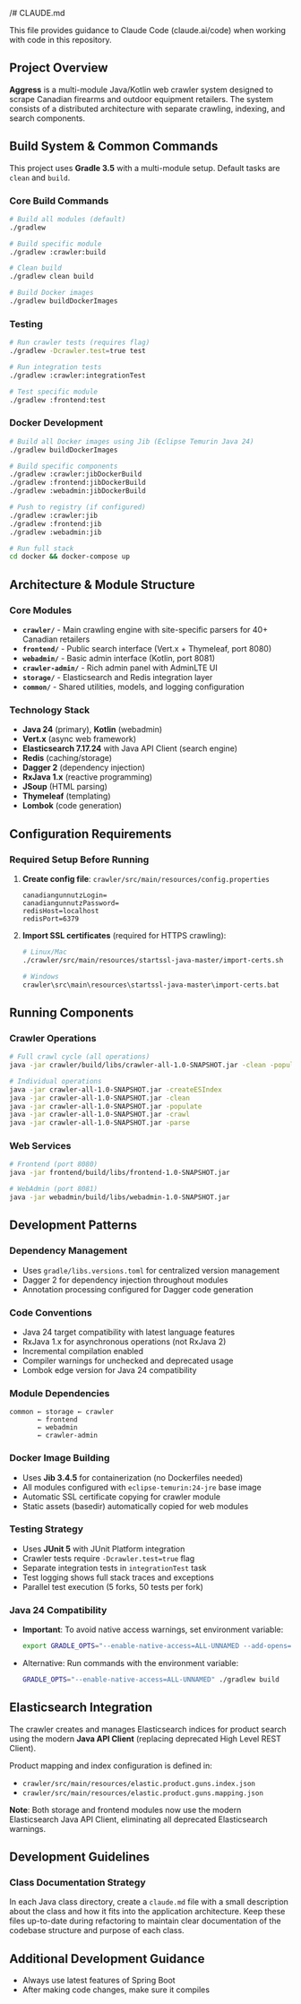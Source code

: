/# CLAUDE.md

This file provides guidance to Claude Code (claude.ai/code) when working with code in this repository.

## Project Overview

**Aggress** is a multi-module Java/Kotlin web crawler system designed to scrape Canadian firearms and outdoor equipment
retailers. The system consists of a distributed architecture with separate crawling, indexing, and search components.

## Build System & Common Commands

This project uses **Gradle 3.5** with a multi-module setup. Default tasks are `clean` and `build`.

### Core Build Commands

```bash
# Build all modules (default)
./gradlew

# Build specific module
./gradlew :crawler:build

# Clean build
./gradlew clean build

# Build Docker images
./gradlew buildDockerImages
```

### Testing

```bash
# Run crawler tests (requires flag)
./gradlew -Dcrawler.test=true test

# Run integration tests
./gradlew :crawler:integrationTest

# Test specific module
./gradlew :frontend:test
```

### Docker Development

```bash
# Build all Docker images using Jib (Eclipse Temurin Java 24)
./gradlew buildDockerImages

# Build specific components
./gradlew :crawler:jibDockerBuild
./gradlew :frontend:jibDockerBuild  
./gradlew :webadmin:jibDockerBuild

# Push to registry (if configured)
./gradlew :crawler:jib
./gradlew :frontend:jib
./gradlew :webadmin:jib

# Run full stack
cd docker && docker-compose up
```

## Architecture & Module Structure

### Core Modules

- **`crawler/`** - Main crawling engine with site-specific parsers for 40+ Canadian retailers
- **`frontend/`** - Public search interface (Vert.x + Thymeleaf, port 8080)
- **`webadmin/`** - Basic admin interface (Kotlin, port 8081)
- **`crawler-admin/`** - Rich admin panel with AdminLTE UI
- **`storage/`** - Elasticsearch and Redis integration layer
- **`common/`** - Shared utilities, models, and logging configuration

### Technology Stack

- **Java 24** (primary), **Kotlin** (webadmin)
- **Vert.x** (async web framework)
- **Elasticsearch 7.17.24** with Java API Client (search engine)
- **Redis** (caching/storage)
- **Dagger 2** (dependency injection)
- **RxJava 1.x** (reactive programming)
- **JSoup** (HTML parsing)
- **Thymeleaf** (templating)
- **Lombok** (code generation)

## Configuration Requirements

### Required Setup Before Running

1. **Create config file**: `crawler/src/main/resources/config.properties`
   ```properties
   canadiangunnutzLogin=
   canadiangunnutzPassword=
   redisHost=localhost
   redisPort=6379
   ```

2. **Import SSL certificates** (required for HTTPS crawling):
   ```bash
   # Linux/Mac
   ./crawler/src/main/resources/startssl-java-master/import-certs.sh
   
   # Windows  
   crawler\src\main\resources\startssl-java-master\import-certs.bat
   ```

## Running Components

### Crawler Operations

```bash
# Full crawl cycle (all operations)
java -jar crawler/build/libs/crawler-all-1.0-SNAPSHOT.jar -clean -populate -crawl -parse

# Individual operations
java -jar crawler-all-1.0-SNAPSHOT.jar -createESIndex
java -jar crawler-all-1.0-SNAPSHOT.jar -clean
java -jar crawler-all-1.0-SNAPSHOT.jar -populate
java -jar crawler-all-1.0-SNAPSHOT.jar -crawl
java -jar crawler-all-1.0-SNAPSHOT.jar -parse
```

### Web Services

```bash
# Frontend (port 8080)
java -jar frontend/build/libs/frontend-1.0-SNAPSHOT.jar

# WebAdmin (port 8081) 
java -jar webadmin/build/libs/webadmin-1.0-SNAPSHOT.jar
```

## Development Patterns

### Dependency Management

- Uses `gradle/libs.versions.toml` for centralized version management
- Dagger 2 for dependency injection throughout modules
- Annotation processing configured for Dagger code generation

### Code Conventions

- Java 24 target compatibility with latest language features
- RxJava 1.x for asynchronous operations (not RxJava 2)
- Incremental compilation enabled
- Compiler warnings for unchecked and deprecated usage
- Lombok edge version for Java 24 compatibility

### Module Dependencies

```
common ← storage ← crawler
       ← frontend
       ← webadmin  
       ← crawler-admin
```

### Docker Image Building

- Uses **Jib 3.4.5** for containerization (no Dockerfiles needed)
- All modules configured with `eclipse-temurin:24-jre` base image
- Automatic SSL certificate copying for crawler module
- Static assets (basedir) automatically copied for web modules

### Testing Strategy

- Uses **JUnit 5** with JUnit Platform integration
- Crawler tests require `-Dcrawler.test=true` flag
- Separate integration tests in `integrationTest` task
- Test logging shows full stack traces and exceptions
- Parallel test execution (5 forks, 50 tests per fork)

### Java 24 Compatibility

- **Important**: To avoid native access warnings, set environment variable:
  ```bash
  export GRADLE_OPTS="--enable-native-access=ALL-UNNAMED --add-opens=java.base/java.lang=ALL-UNNAMED"
  ```
- Alternative: Run commands with the environment variable:
  ```bash
  GRADLE_OPTS="--enable-native-access=ALL-UNNAMED" ./gradlew build
  ```

## Elasticsearch Integration

The crawler creates and manages Elasticsearch indices for product search using the modern **Java API Client** (replacing
deprecated High Level REST Client).

Product mapping and index configuration is defined in:

- `crawler/src/main/resources/elastic.product.guns.index.json`
- `crawler/src/main/resources/elastic.product.guns.mapping.json`

**Note**: Both storage and frontend modules now use the modern Elasticsearch Java API Client, eliminating all deprecated
Elasticsearch warnings.

## Development Guidelines

### Class Documentation Strategy

In each Java class directory, create a `claude.md` file with a small description about the class and how it fits into
the application architecture. Keep these files up-to-date during refactoring to maintain clear documentation of the
codebase structure and purpose of each class.

## Additional Development Guidance

- Always use latest features of Spring Boot
- After making code changes, make sure it compiles